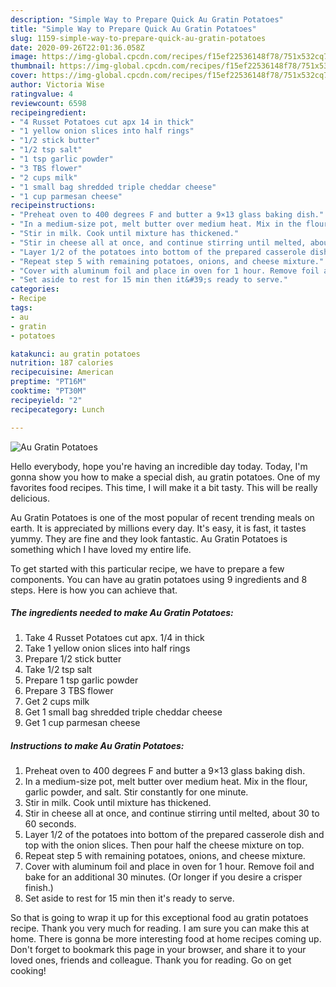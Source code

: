 ```yaml
---
description: "Simple Way to Prepare Quick Au Gratin Potatoes"
title: "Simple Way to Prepare Quick Au Gratin Potatoes"
slug: 1159-simple-way-to-prepare-quick-au-gratin-potatoes
date: 2020-09-26T22:01:36.058Z
image: https://img-global.cpcdn.com/recipes/f15ef22536148f78/751x532cq70/au-gratin-potatoes-recipe-main-photo.jpg
thumbnail: https://img-global.cpcdn.com/recipes/f15ef22536148f78/751x532cq70/au-gratin-potatoes-recipe-main-photo.jpg
cover: https://img-global.cpcdn.com/recipes/f15ef22536148f78/751x532cq70/au-gratin-potatoes-recipe-main-photo.jpg
author: Victoria Wise
ratingvalue: 4
reviewcount: 6598
recipeingredient:
- "4 Russet Potatoes cut apx 14 in thick"
- "1 yellow onion slices into half rings"
- "1/2 stick butter"
- "1/2 tsp salt"
- "1 tsp garlic powder"
- "3 TBS flower"
- "2 cups milk"
- "1 small bag shredded triple cheddar cheese"
- "1 cup parmesan cheese"
recipeinstructions:
- "Preheat oven to 400 degrees F and butter a 9×13 glass baking dish."
- "In a medium-size pot, melt butter over medium heat. Mix in the flour, garlic powder, and salt. Stir constantly for one minute."
- "Stir in milk. Cook until mixture has thickened."
- "Stir in cheese all at once, and continue stirring until melted, about 30 to 60 seconds."
- "Layer 1/2 of the potatoes into bottom of the prepared casserole dish and top with the onion slices. Then pour half the cheese mixture on top."
- "Repeat step 5 with remaining potatoes, onions, and cheese mixture."
- "Cover with aluminum foil and place in oven for 1 hour. Remove foil and bake for an additional 30 minutes. (Or longer if you desire a crisper finish.)"
- "Set aside to rest for 15 min then it&#39;s ready to serve."
categories:
- Recipe
tags:
- au
- gratin
- potatoes

katakunci: au gratin potatoes 
nutrition: 187 calories
recipecuisine: American
preptime: "PT16M"
cooktime: "PT30M"
recipeyield: "2"
recipecategory: Lunch

---
```



![Au Gratin Potatoes](https://img-global.cpcdn.com/recipes/f15ef22536148f78/751x532cq70/au-gratin-potatoes-recipe-main-photo.jpg)

Hello everybody, hope you're having an incredible day today. Today, I'm gonna show you how to make a special dish, au gratin potatoes. One of my favorites food recipes. This time, I will make it a bit tasty. This will be really delicious.

Au Gratin Potatoes is one of the most popular of recent trending meals on earth. It is appreciated by millions every day. It's easy, it is fast, it tastes yummy. They are fine and they look fantastic. Au Gratin Potatoes is something which I have loved my entire life.




To get started with this particular recipe, we have to prepare a few components. You can have au gratin potatoes using 9 ingredients and 8 steps. Here is how you can achieve that.

<!--inarticleads1-->

##### The ingredients needed to make Au Gratin Potatoes:

1. Take 4 Russet Potatoes cut apx. 1/4 in thick
1. Take 1 yellow onion slices into half rings
1. Prepare 1/2 stick butter
1. Take 1/2 tsp salt
1. Prepare 1 tsp garlic powder
1. Prepare 3 TBS flower
1. Get 2 cups milk
1. Get 1 small bag shredded triple cheddar cheese
1. Get 1 cup parmesan cheese




<!--inarticleads2-->

##### Instructions to make Au Gratin Potatoes:

1. Preheat oven to 400 degrees F and butter a 9×13 glass baking dish.
1. In a medium-size pot, melt butter over medium heat. Mix in the flour, garlic powder, and salt. Stir constantly for one minute.
1. Stir in milk. Cook until mixture has thickened.
1. Stir in cheese all at once, and continue stirring until melted, about 30 to 60 seconds.
1. Layer 1/2 of the potatoes into bottom of the prepared casserole dish and top with the onion slices. Then pour half the cheese mixture on top.
1. Repeat step 5 with remaining potatoes, onions, and cheese mixture.
1. Cover with aluminum foil and place in oven for 1 hour. Remove foil and bake for an additional 30 minutes. (Or longer if you desire a crisper finish.)
1. Set aside to rest for 15 min then it&#39;s ready to serve.




So that is going to wrap it up for this exceptional food au gratin potatoes recipe. Thank you very much for reading. I am sure you can make this at home. There is gonna be more interesting food at home recipes coming up. Don't forget to bookmark this page in your browser, and share it to your loved ones, friends and colleague. Thank you for reading. Go on get cooking!
